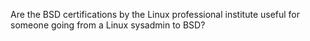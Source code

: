 Are the BSD certifications by the Linux professional institute useful for someone going from a Linux sysadmin to BSD?